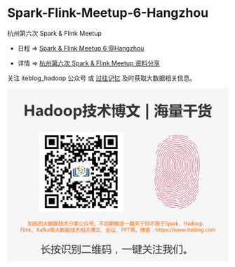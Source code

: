 # Spark-Flink-Meetup-6-Hangzhou
杭州第六次 Spark &amp; Flink Meetup

- 日程 => [Spark & Flink Meetup 6 @Hangzhou](https://www.meetup.com/de-DE/Hangzhou-Apache-Spark-Meetup/events/249424093/)

- 详情 => [杭州第六次 Spark & Flink Meetup 资料分享](https://www.iteblog.com/archives/2364.html)

关注 iteblog_hadoop 公众号 或 [过往记忆](https://www.iteblog.com) 及时获取大数据相关信息。

![iteblog_hadoop](iteblog_hadoop.png)